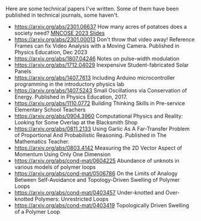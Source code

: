 Here are some technical papers I've written.  Some of them have been published in technical journals, some haven't.  

- <https://arxiv.org/abs/2301.06637> How many acres of potatoes does a society need? [MNCOSE 2023 Slides](./notes/MN_COSE_2023/summary.md)
- <https://arxiv.org/abs/2301.00013> Don't throw that video away! Reference Frames can fix Video Analysis with a Moving Camera. Published in Physics Education, Dec 2023 
- <https://arxiv.org/abs/1807.04246> Notes on pulse-width modulation
- <https://arxiv.org/abs/1712.04029> Inexpensive Student-fabricated Solar Panels
- <https://arxiv.org/abs/1407.7613> Including Arduino microcontroller programming in the introductory physics lab
- <https://arxiv.org/abs/1407.5243> Small Oscillations via Conservation of Energy. Published in Physics Education, 2017.
- <https://arxiv.org/abs/1110.0772> Building Thinking Skills in Pre-service Elementary School Teachers
- <https://arxiv.org/abs/0904.3960> Computational Physics and Reality: Looking for Some Overlap at the Blacksmith Shop
- <https://arxiv.org/abs/0811.2133> Using Garlic As A Far-Transfer Problem of Proportional And Probabilistic Reasoning. Published in The Mathematics Teacher.
- <https://arxiv.org/abs/0803.4142> Measuring the 2D Vector Aspect of Momentum Using Only One Dimension
- <https://arxiv.org/abs/cond-mat/0604225> Abundance of unknots in various models of polymer loops
- <https://arxiv.org/abs/cond-mat/0506786> On the Limits of Analogy Between Self-Avoidance and Topology-Driven Swelling of Polymer Loops
- <https://arxiv.org/abs/cond-mat/0403457> Under-knotted and Over-knotted Polymers: Unrestricted Loops
- <https://arxiv.org/abs/cond-mat/0403419> Topologically Driven Swelling of a Polymer Loop
